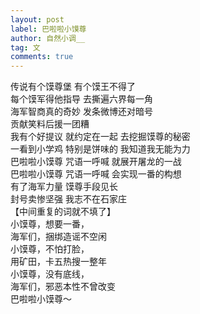 ```yaml
---
layout: post
label: 巴啦啦小馍尊
author: 自然小调__
tag: 文
comments: true
---
```


传说有个馍尊堡 有个馍王不得了
<br>每个馍军得他指导 去撕遍六界每一角
<br>海军智商真的奇妙 发条微博还对暗号
<br>贡献笑料后援一团糟
<br>我有个好提议 就约定在一起 去挖掘馍尊的秘密
<br>一看到小学鸡 特别是饼味的 我知道我无能为力
<br>巴啦啦小馍尊 咒语一呼喊 就展开屠龙的一战
<br>巴啦啦小馍尊 咒语一呼喊 会实现一番的构想
<br>有了海军力量 馍尊手段见长
<br>封号卖惨坚强 我志不在石家庄
<br>【中间重复的词就不填了】
<br>小馍尊，想要一番，
<br>海军们，捆绑造谣不空闲
<br>小馍尊，不怕打脸，
<br>用矿田，卡五热搜一整年
<br>小馍尊，没有底线，
<br>海军们，邪恶本性不曾改变
<br>巴啦啦小馍尊～ 